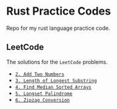 # Rust Practice Codes
Repo for my rust language practice code.

## LeetCode
The solutions for the `LeetCode` problems.

- [`2. Add Two Numbers`](src/leetcode/q2_add_two_numbers.rs)
- [`3. Length of Longest Substring`](src/leetcode/q3_length_of_longest_substring.rs)
- [`4. Find Median Sorted Arrays`](src/leetcode/q4_find_median_sorted_arrays.rs)
- [`5. Longset Palindrome`](src/leetcode/q5_longest_palindrome.rs)
- [`6. Zipzag Conversion`](src/leetcode/q6_zipzag_conversion.rs)
